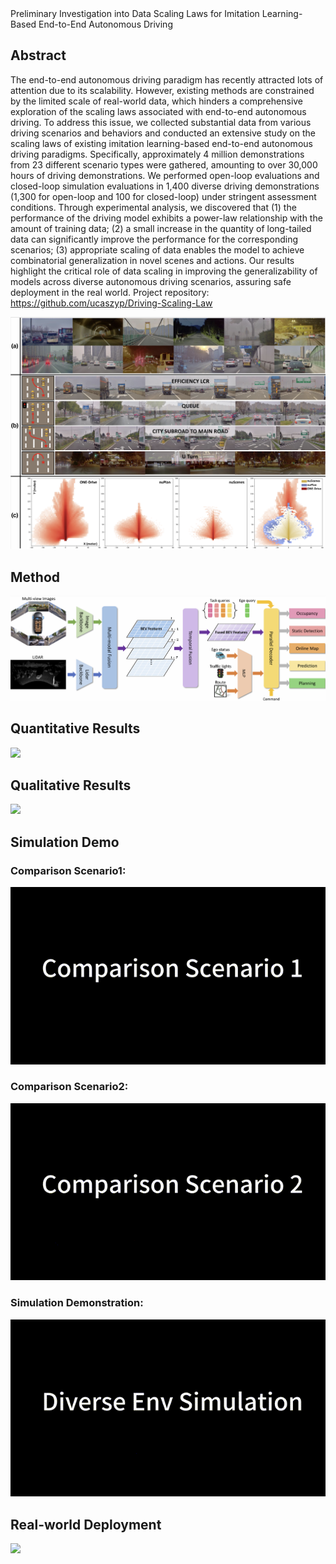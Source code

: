 <div align="center>

# Preliminary Investigation into Data Scaling Laws for Imitation Learning-Based End-to-End Autonomous Driving



## Abstract
The end-to-end autonomous driving paradigm has recently attracted lots of attention due to its scalability. However, existing methods are constrained by the limited scale of real-world data, which hinders a comprehensive exploration of the scaling laws associated with end-to-end autonomous driving. To address this issue, we collected substantial data from various driving scenarios and behaviors and conducted an extensive study on the scaling laws of existing imitation learning-based end-to-end autonomous driving paradigms. Specifically, approximately 4 million demonstrations from 23 different scenario types were gathered, amounting to over 30,000 hours of driving demonstrations. We performed open-loop evaluations and closed-loop simulation evaluations in 1,400 diverse driving demonstrations (1,300 for open-loop and 100 for closed-loop) under stringent assessment conditions. Through experimental analysis, we discovered that (1) the performance of the driving model exhibits a power-law relationship with the amount of training data;  (2) a small increase in the quantity of long-tailed data can significantly improve the performance for the corresponding scenarios; (3) appropriate scaling of data enables the model to achieve combinatorial generalization in novel scenes and actions. Our results highlight the critical role of data scaling in improving the generalizability of models across diverse autonomous driving scenarios, assuring safe deployment in the real world. Project repository: https://github.com/ucaszyp/Driving-Scaling-Law


![](./fig/teaser.jpg)


## Method

![](./fig/main.jpg) 


## Quantitative Results
![](./fig/quantitative.jpg)

## Qualitative Results
![](./fig/qualitative.jpg) 

## Simulation Demo
### Comparison Scenario1: 
![](./fig/sim1.gif)

### Comparison Scenario2: 
![](./fig/sim2.gif)

### Simulation Demonstration: 
![](./fig/sim3.gif)

## Real-world Deployment

![](./fig/real.gif)